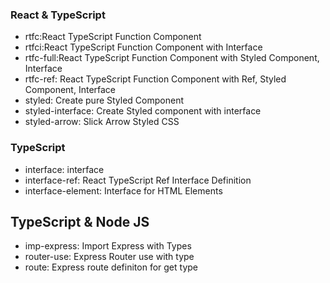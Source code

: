 ### React & TypeScript
- rtfc:React TypeScript Function Component
- rtfci:React TypeScript Function Component with Interface
- rtfc-full:React TypeScript Function Component with Styled Component, Interface
- rtfc-ref: React TypeScript Function Component with Ref, Styled Component, Interface
- styled: Create pure Styled Component
- styled-interface: Create Styled component with interface
- styled-arrow: Slick Arrow Styled CSS

### TypeScript
- interface: interface
- interface-ref: React TypeScript Ref Interface Definition
- interface-element: Interface for HTML Elements

## TypeScript & Node JS
- imp-express: Import Express with Types
- router-use: Express Router use with type
- route: Express route definiton for get type
